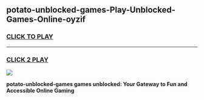 
## potato-unblocked-games-Play-Unblocked-Games-Online-oyzif
<h3>
<a href="https://premium76.site?title=potato-unblocked-games&ref=24A">CLICK TO PLAY</a></h3>
<hr>

<h3>
<a href="https://premium76.site?title=potato-unblocked-games&ref=24A">CLICK 2 PLAY</a>
  
</h3>

<a href="https://premium76.site?title=potato-unblocked-games&ref=24A"><img src="https://clearcache.store/games.png"></a>


**potato-unblocked-games games unblocked: Your Gateway to Fun and Accessible Online Gaming**
